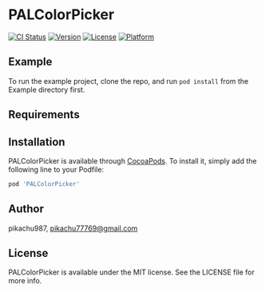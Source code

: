 # PALColorPicker

[![CI Status](https://img.shields.io/travis/pikachu987/PALColorPicker.svg?style=flat)](https://travis-ci.org/pikachu987/PALColorPicker)
[![Version](https://img.shields.io/cocoapods/v/PALColorPicker.svg?style=flat)](https://cocoapods.org/pods/PALColorPicker)
[![License](https://img.shields.io/cocoapods/l/PALColorPicker.svg?style=flat)](https://cocoapods.org/pods/PALColorPicker)
[![Platform](https://img.shields.io/cocoapods/p/PALColorPicker.svg?style=flat)](https://cocoapods.org/pods/PALColorPicker)

## Example

To run the example project, clone the repo, and run `pod install` from the Example directory first.

## Requirements

## Installation

PALColorPicker is available through [CocoaPods](https://cocoapods.org). To install
it, simply add the following line to your Podfile:

```ruby
pod 'PALColorPicker'
```

## Author

pikachu987, pikachu77769@gmail.com

## License

PALColorPicker is available under the MIT license. See the LICENSE file for more info.
